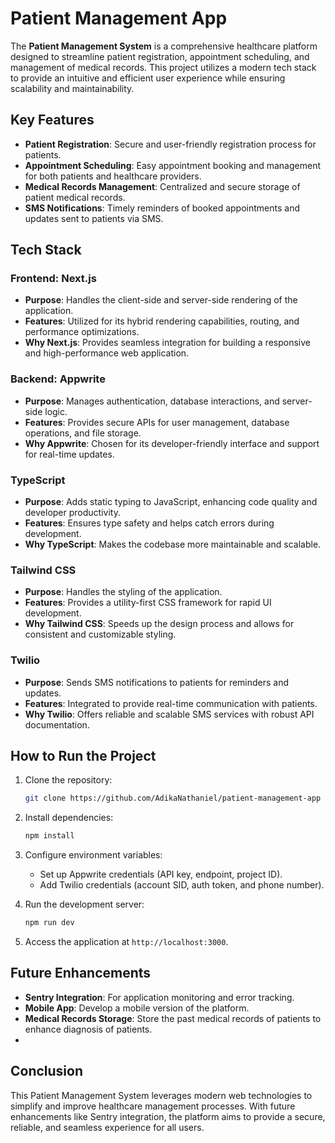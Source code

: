 # Patient Management App

The **Patient Management System** is a comprehensive healthcare platform designed to streamline patient registration, appointment scheduling, and management of medical records. This project utilizes a modern tech stack to provide an intuitive and efficient user experience while ensuring scalability and maintainability.

## Key Features

- **Patient Registration**: Secure and user-friendly registration process for patients.
- **Appointment Scheduling**: Easy appointment booking and management for both patients and healthcare providers.
- **Medical Records Management**: Centralized and secure storage of patient medical records.
- **SMS Notifications**: Timely reminders  of booked appointments and updates sent to patients via SMS.

## Tech Stack

### **Frontend: Next.js**
- **Purpose**: Handles the client-side and server-side rendering of the application.
- **Features**: Utilized for its hybrid rendering capabilities, routing, and performance optimizations.
- **Why Next.js**: Provides seamless integration for building a responsive and high-performance web application.

### **Backend: Appwrite**
- **Purpose**: Manages authentication, database interactions, and server-side logic.
- **Features**: Provides secure APIs for user management, database operations, and file storage.
- **Why Appwrite**: Chosen for its developer-friendly interface and support for real-time updates.

### **TypeScript**
- **Purpose**: Adds static typing to JavaScript, enhancing code quality and developer productivity.
- **Features**: Ensures type safety and helps catch errors during development.
- **Why TypeScript**: Makes the codebase more maintainable and scalable.

### **Tailwind CSS**
- **Purpose**: Handles the styling of the application.
- **Features**: Provides a utility-first CSS framework for rapid UI development.
- **Why Tailwind CSS**: Speeds up the design process and allows for consistent and customizable styling.

### **Twilio**
- **Purpose**: Sends SMS notifications to patients for reminders and updates.
- **Features**: Integrated to provide real-time communication with patients.
- **Why Twilio**: Offers reliable and scalable SMS services with robust API documentation.


## How to Run the Project

1. Clone the repository:
   ```bash
   git clone https://github.com/AdikaNathaniel/patient-management-app
   ```

2. Install dependencies:
   ```bash
   npm install
   ```

3. Configure environment variables:
   - Set up Appwrite credentials (API key, endpoint, project ID).
   - Add Twilio credentials (account SID, auth token, and phone number).

4. Run the development server:
   ```bash
   npm run dev
   ```

5. Access the application at `http://localhost:3000`.

## Future Enhancements

- **Sentry Integration**: For application monitoring and error tracking.
- **Mobile App**: Develop a mobile version of the platform.
- **Medical Records Storage**: Store the past medical records of patients to enhance diagnosis of patients.
- 
## Conclusion
This Patient Management System leverages modern web technologies to simplify and improve healthcare management processes. With future enhancements like Sentry integration, the platform aims to provide a secure, reliable, and seamless experience for all users.
